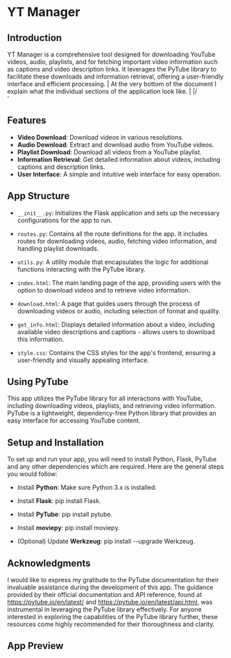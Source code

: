 # YT Manager

## Introduction

YT Manager is a comprehensive tool designed for downloading YouTube videos, audio, playlists, and for fetching important video information such as captions and video description links. It leverages the PyTube library to facilitate these downloads and information retrieval, offering a user-friendly interface and efficient processing.                                     | 
At the very bottom of the document I explain what the individual sections of the application look like.     |
                                                                                                           \|/                
                                                                                                            '
## Features

* **Video Download**: Download videos in various resolutions.
* **Audio Download**: Extract and download audio from YouTube videos.
* **Playlist Download**: Download all videos from a YouTube playlist.
* **Information Retrieval**: Get detailed information about videos, including captions and description links.
* **User Interface**: A simple and intuitive web interface for easy operation.

## App Structure

* `__init__.py`: Initializes the Flask application and sets up the necessary configurations for the app to run.

* `routes.py`: Contains all the route definitions for the app. It includes routes for downloading videos, audio, fetching video information, and handling playlist downloads.

* `utils.py`: A utility module that encapsulates the logic for additional functions interacting with the PyTube library.

* `index.html`: The main landing page of the app, providing users with the option to download videos and to retrieve video information.

* `download.html`: A page that guides users through the process of downloading videos or audio, including selection of format and quality.

* `get_info.html`: Displays detailed information about a video, including available video descriptions and captions - allows users to download this information.

* `style.css`: Contains the CSS styles for the app's frontend, ensuring a user-friendly and visually appealing interface.

## Using PyTube

This app utilizes the PyTube library for all interactions with YouTube, including downloading videos, playlists, and retrieving video information. PyTube is a lightweight, dependency-free Python library that provides an easy interface for accessing YouTube content.

## Setup and Installation

To set up and run your app, you will need to install Python, Flask, PyTube and any other dependencies which are required. Here are the general steps you would follow:

* Install **Python**: Make sure Python 3.x is installed.

* Install **Flask**: pip install Flask.

* Install **PyTube**: pip install pytube.

* Install **moviepy**: pip install moviepy.

* (Optional) Update **Werkzeug**: pip install --upgrade Werkzeug.


## Acknowledgments

I would like to express my gratitude to the PyTube documentation for their invaluable assistance during the development of this app. The guidance provided by their official documentation and API reference, found at https://pytube.io/en/latest/ and https://pytube.io/en/latest/api.html, was instrumental in leveraging the PyTube library effectively. For anyone interested in exploring the capabilities of the PyTube library further, these resources come highly recommended for their thoroughness and clarity.


## App Preview

